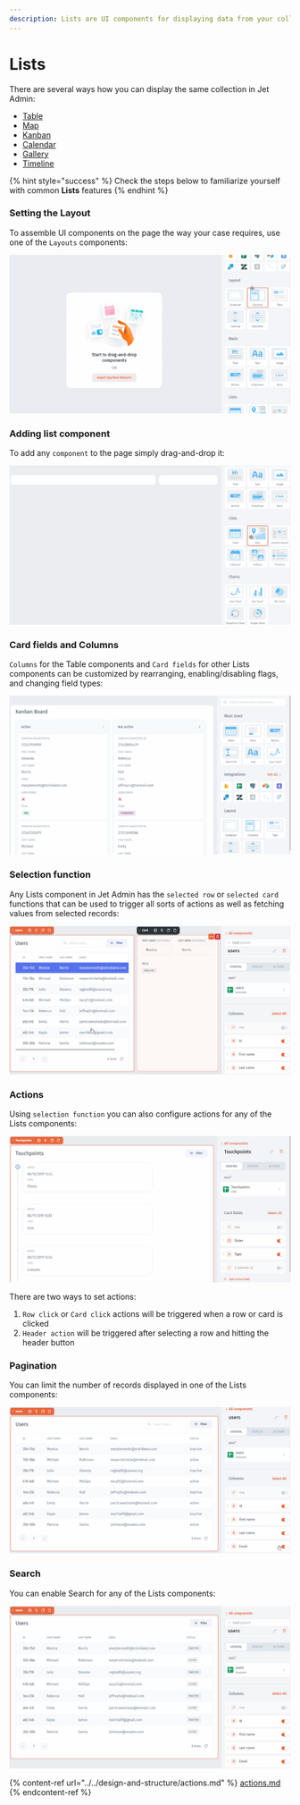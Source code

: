 ```yaml
---
description: Lists are UI components for displaying data from your collections
---
```


# Lists

There are several ways how you can display the same collection in Jet Admin:

* [Table](table.md)&#x20;
* [Map](map.md)
* [Kanban](kanban.md)
* [Calendar](calendar.md)
* [Gallery](gallery.md)
* [Timeline](timeline.md)

{% hint style="success" %}
Check the steps below to familiarize yourself with common **Lists** features
{% endhint %}

### Setting the Layout

To assemble UI components on the page the way your case requires, use one of the `Layouts` components:

![](../../../.gitbook/assets/Lists2.gif)

### Adding list component

To add any `component` to the page simply drag-and-drop it:

![](../../../.gitbook/assets/Lists1.gif)

### Card fields and Columns

`Columns` for the Table components and `Card fields` for other Lists components can be customized by rearranging, enabling/disabling flags, and changing field types:

![](../../../.gitbook/assets/Lists3.gif)

### Selection function

Any Lists component in Jet Admin has the `selected row` or `selected card` functions that can be used to trigger all sorts of actions as well as fetching values from selected records:

![](../../../.gitbook/assets/Components6.gif)

### Actions

Using `selection function` you can also configure actions for any of the Lists components:

![](../../../.gitbook/assets/Lists5.gif)

There are two ways to set actions:

1. `Row click` or `Card click` actions will be triggered when a row or card is clicked
2. `Header action` will be triggered after selecting a row and hitting the header button

### Pagination

You can limit the number of records displayed in one of the Lists components:&#x20;

![](../../../.gitbook/assets/Lists4.gif)

### Search

You can enable Search for any of the Lists components:

![](<../../../.gitbook/assets/Components8 (1).gif>)

{% content-ref url="../../design-and-structure/actions.md" %}
[actions.md](../../design-and-structure/actions.md)
{% endcontent-ref %}

